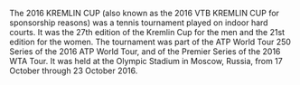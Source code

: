 The 2016 KREMLIN CUP (also known as the 2016 VTB KREMLIN CUP for sponsorship reasons) was a tennis tournament played on indoor hard courts. It was the 27th edition of the Kremlin Cup for the men and the 21st edition for the women. The tournament was part of the ATP World Tour 250 Series of the 2016 ATP World Tour, and of the Premier Series of the 2016 WTA Tour. It was held at the Olympic Stadium in Moscow, Russia, from 17 October through 23 October 2016.
